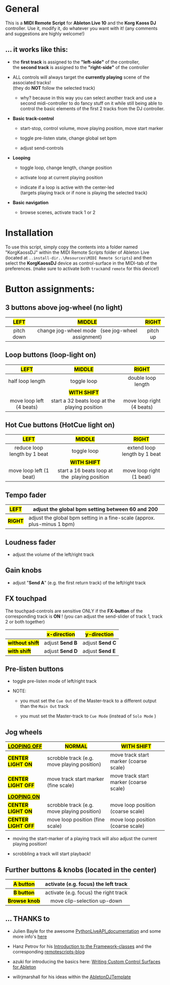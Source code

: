 # General

This is a **MIDI Remote Script** for **Ableton Live 10** and the **Korg Kaoss DJ** controller.
Use it, modify it, do whatever you want with it!  (any comments and suggestions are highly welcome!)

## ... it works like this:

- the **first track** is assigned to the **"left-side"** of the controller,  
  the **second track** is assigned to the **"right-side"** of the controller

- ALL controls will always target the **currently playing** scene of the associated tracks!  
  (they do **NOT** follow the selected track)
  
  - why? because in this way you can select another track and use a second midi-controller to do fancy stuff on it while still being able to control the basic elements of the first 2 tracks from the DJ controller.

- **Basic track-control**
  
  - start-stop, control volume, move playing position, move start marker
  
  - toggle pre-listen state, change global set bpm
  
  - adjust send-controls

- **Looping**
  
  - toggle loop, change length, change position
  
  - activate loop at current playing position
  
  - indicate if a loop is active with the center-led  
    (targets playing track or if none is playing the selected track)

- **Basic navigation**
  
  - browse scenes, activate track 1 or 2

# Installation

To use this script, simply copy the contents into a folder named "KorgKaossDJ" within the MIDI Remote Scripts folder of Ableton Live  (located at `..install-dir..\Resources\MIDI Remote Scripts`) and then select the **KorgKaossDJ** device as control-surface in the MIDI-tab of the preferences. (make sure to activate both `track`and `remote` for this device!)

# Button assignments:

## 3 buttons above jog-wheel (no light)

| <mark>LEFT</mark> | <mark>MIDDLE</mark>                                | <mark>RIGHT</mark> |
|:-----------------:|:--------------------------------------------------:|:------------------:|
| pitch down        | change jog-wheel mode   (see jog-wheel assignment) | pitch up           |

## Loop buttons (loop-light on)

| <mark>LEFT</mark>        | <mark>MIDDLE</mark>                            | <mark>RIGHT</mark>        |
|:------------------------:|:----------------------------------------------:|:-------------------------:|
| half loop length         | toggle loop                                    | double loop length        |
|                          | <mark>**WITH SHIFT**</mark>                    |                           |
| move loop left (4 beats) | start a 32 beats loop at the  playing position | move loop right (4 beats) |

## Hot Cue buttons (HotCue light on)

| <mark>LEFT</mark>            | <mark>MIDDLE</mark>                            | <mark>RIGHT</mark>           |
|:----------------------------:|:----------------------------------------------:|:----------------------------:|
| reduce loop length by 1 beat | toggle loop                                    | extend loop length by 1 beat |
|                              | **<mark>WITH SHIFT</mark>**                    |                              |
| move loop left (1 beat)      | start a 16 beats loop at the  playing position | move loop right (1 beat)     |

## Tempo fader

| <mark>LEFT</mark>      | adjust the global bpm setting between 60 and 200                         |
| ---------------------- | ------------------------------------------------------------------------ |
| <mark>**RIGHT**</mark> | adjust the global bpm setting in a fine-scale (approx. plus-minus 1 bpm) |

## Loudness fader

- adjust the volume of the left/right track

## Gain knobs

- adjust "**Send A**" (e.g. the first return track) of the left/right track

## FX touchpad

The touchpad-controls are sensitive ONLY if the **FX-button** of the corresponding track is **ON** !
(you can adjust the send-slider of track 1, track 2 or both together)

|                                | <mark>**x-direction**</mark> | <mark>**y-direction**</mark> |
| ------------------------------ | ---------------------------- | ---------------------------- |
| <mark>**without shift**</mark> | adjust **Send B**            | adjust **Send C**            |
| <mark>**with shift**</mark>    | adjust **Send D**            | adjust **Send E**            |

## Pre-listen buttons

- toggle pre-listen mode of left/right track

- NOTE:
  
  - you must set the `Cue Out` of the Master-track to a different output than the  `Main Out` track
  
  - you must set the Master-track to  `Cue Mode`  (instead of `Solo Mode` )

## Jog wheels

| <mark><u>LOOPING OFF</u></mark>    | <mark>NORMAL</mark>                         | <mark>WITH SHIFT</mark>                |
| ---------------------------------- | ------------------------------------------- | -------------------------------------- |
| <mark>**CENTER LIGHT ON**</mark>   | scrobble track (e.g. move playing position) | move track start marker (coarse scale) |
| <mark>**CENTER LIGHT OFF**</mark>  | move track start marker (fine scale)        | move track start marker (coarse scale) |
| <mark>**<u>LOOPING ON</u>**</mark> |                                             |                                        |
| <mark>**CENTER LIGHT ON**</mark>   | scrobble track (e.g. move playing position) | move loop position (coarse scale)      |
| <mark>**CENTER LIGHT OFF**</mark>  | move loop position (fine scale)             | move loop position (coarse scale)      |

- moving the start-marker of a playing track will also adjust the current playing position!

- scrobbling a track will start playback!

## Further buttons & knobs (located in the center)

| <mark>A button</mark>        | activate (e.g. focus) the left track  |
|:----------------------------:|:-------------------------------------:|
| <mark>**B button**</mark>    | activate (e.g. focus) the right track |
| <mark>**Browse knob**</mark> | move clip-selection up-down           |

## ... THANKS to

- Julien Bayle for the awesome [PythonLiveAPI_documentation](https://julienbayle.studio/PythonLiveAPI_documentation/) and some more info's [here](https://julienbayle.studio/ableton-live-midi-remote-scripts/)

- Hanz Petrov for his [Introduction to the Framework-classes](https://livecontrol.q3f.org/ableton-liveapi/articles/introduction-to-the-framework-classes/) and the corresponding [remotescripts-blog](http://remotescripts.blogspot.com)

- azuki for introducing the basics here: [Writing Custom Control Surfaces for Ableton](https://blog.azuki.vip/ableton-midi/)

- willrjmarshall for his ideas within the [AbletonDJTemplate](https://github.com/willrjmarshall/AbletonDJTemplateUnsupported)
